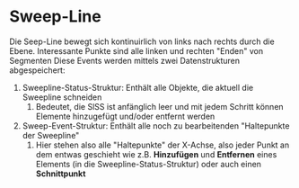 # Sweep-Line
Die Seep-Line bewegt sich kontinuirlich von links nach rechts durch die Ebene.
Interessante Punkte sind alle linken und rechten "Enden" von Segmenten
Diese Events werden mittels zwei Datenstrukturen abgespeichert:
1. Sweepline-Status-Struktur: Enthält alle Objekte, die aktuell die Sweepline schneiden
	1. Bedeutet, die SlSS ist anfänglich leer und mit jedem Schritt können Elemente hinzugefügt und/oder entfernt werden
2. Sweep-Event-Struktur: Enthält alle noch zu bearbeitenden "Haltepunkte der Sweepline"
	1. Hier stehen also alle "Haltepunkte" der X-Achse, also jeder Punkt an dem entwas geschieht wie z.B. **Hinzufügen** und **Entfernen** eines Elements (in die Sweepline-Status-Struktur) oder auch einen **Schnittpunkt**
